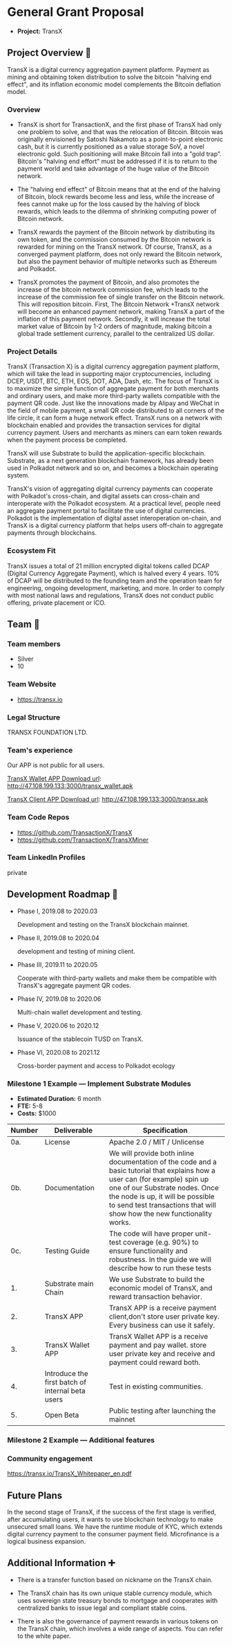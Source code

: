 # General Grant Proposal

* **Project:** TransX

## Project Overview :page_facing_up: 

TransX is a digital currency aggregation payment platform. Payment as mining and obtaining token distribution to solve the bitcoin "halving end effect", and its inflation economic model complements the Bitcoin deflation model.

### Overview

  - TransX is short for TransactionX, and the first phase of TransX had only one problem to solve, and that was the relocation of Bitcoin. Bitcoin was originally envisioned by Satoshi Nakamoto as a point-to-point electronic cash, but it is currently positioned as a value storage SoV, a novel electronic gold. Such positioning will make Bitcoin fall into a "gold trap". Bitcoin's "halving end effort" must be addressed if it is to return to the payment world and take advantage of the huge value of the Bitcoin network.
  
  - The "halving end effect" of Bitcoin means that at the end of the halving of Bitcoin, block rewards become less and less, while the increase of fees cannot make up for the loss caused by the halving of block rewards, which leads to the dilemma of shrinking computing power of Bitcoin network.
  
  - TransX rewards the payment of the Bitcoin network by distributing its own token, and the commission consumed by the Bitcoin network is rewarded for mining on the TransX network. Of course, TransX, as a converged payment platform, does not only reward the Bitcoin network, but also the payment behavior of multiple networks such as Ethereum and Polkadot.
  
  - TransX promotes the payment of Bitcoin, and also promotes the increase of the bitcoin network commission fee, which leads to the increase of the commission fee of single transfer on the Bitcoin network. This will reposition bitcoin. First, The Bitcoin Network +TransX network will become an enhanced payment network, making TransX a part of the inflation of this payment network. Secondly, it will increase the total market value of Bitcoin by 1-2 orders of magnitude, making bitcoin a global trade settlement currency, parallel to the centralized US dollar.

### Project Details 

TransX (Transaction X) is a digital currency aggregation payment platform, which will take the lead in supporting major cryptocurrencies, including DCEP, USDT, BTC, ETH, EOS, DOT, ADA, Dash, etc. The focus of TransX is to maximize the simple function of aggregate payment for both merchants and ordinary users, and make more third-party wallets compatible with the payment QR code. Just like the innovations made by Alipay and WeChat in the field of mobile payment, a small QR code distributed to all corners of the life circle, it can form a huge network effect. TransX runs on a network with blockchain enabled and provides the transaction services for digital currency payment. Users and merchants as miners can earn token rewards when the payment process be completed. 

TransX will use Substrate to build the application-specific blockchain. Substrate, as a next generation blockchain framework, has already been used in Polkadot network and so on, and becomes a blockchain operating system.

TransX's vision of aggregating digital currency payments can cooperate with Polkadot's cross-chain, and digital assets can cross-chain and interoperate with the Polkadot ecosystem. At a practical level, people need an aggregate payment portal to facilitate the use of digital currencies. Polkadot is the
implementation of digital asset interoperation on-chain, and TransX is a digital currency platform that helps users off-chain to aggregate payments through blockchains.

### Ecosystem Fit 

TransX issues a total of 21 million encrypted digital tokens called DCAP (Digital Currency Aggregate Payment), which is halved every 4 years. 10% of DCAP will be distributed to the founding team and the operation team for engineering, ongoing development, marketing, and more. In order to comply with most national laws and regulations, TransX does not conduct public offering, private placement or ICO.

## Team :busts_in_silhouette:

### Team members
* Silver
* 10

### Team Website	
* https://transx.io

### Legal Structure 

TRANSX FOUNDATION LTD.

### Team's experience

Our APP is not public for all users.

[TransX Wallet APP Download url](http://47.108.199.133:3000/transx_wallet.apk): http://47.108.199.133:3000/transx_wallet.apk

[TransX Client APP Download url](http://47.108.199.133:3000/transx.apk): http://47.108.199.133:3000/transx.apk


### Team Code Repos
* https://github.com/TransactionX/TransX
* https://github.com/TransactionX/TransXMiner

### Team LinkedIn Profiles

private

## Development Roadmap :nut_and_bolt: 

- Phase Ⅰ, 2019.08 to 2020.03

	Development and testing on the TransX blockchain mainnet. 

- Phase Ⅱ, 2019.08 to 2020.04 

	development and testing of mining client. 

- Phase Ⅲ, 2019.11 to 2020.05

	Cooperate with third-party wallets and make them be compatible with TransX's aggregate payment QR codes. 

- Phase Ⅳ, 2019.08 to 2020.06

	Multi-chain wallet development and testing. 

- Phase Ⅴ, 2020.06 to 2020.12

	Issuance of the stablecoin TUSD on TransX. 

- Phase Ⅵ, 2020.08 to 2021.12

	Cross-border payment and access to Polkadot ecology


### Milestone 1 Example — Implement Substrate Modules 
* **Estimated Duration:** 6 month
* **FTE:**  5-8
* **Costs:** $1000

| Number | Deliverable | Specification |
| ------------- | ------------- | ------------- |
| 0a. | License | Apache 2.0 / MIT / Unlicense |
| 0b. | Documentation | We will provide both inline documentation of the code and a basic tutorial that explains how a user can (for example) spin up one of our Substrate nodes. Once the node is up, it will be possible to send test transactions that will show how the new functionality works. |
| 0c. | Testing Guide | The code will have proper unit-test coverage (e.g. 90%) to ensure functionality and robustness. In the guide we will describe how to run these tests | 
| 1. | Substrate main Chain | We use Substrate to build the economic model of TransX, and reward transaction behavior. |  
| 2. | TransX APP | TransX APP is a receive payment client,don't store user private key. Every business can use it safely. |  
| 3. | TransX Wallet APP | TransX Wallet APP is a receive payment and pay wallet. store user private key and receive and payment could reward both. |  
| 4. | Introduce the first batch of internal beta users | Test in existing communities. |  
| 5. | Open Beta | Public testing after launching the mainnet |

### Milestone 2 Example — Additional features


### Community engagement

https://transx.io/TransX_Whitepaper_en.pdf

## Future Plans

In the second stage of TransX, if the success of the first stage is verified, after accumulating users, it wants to use blockchain technology to make unsecured small loans.  We have the runtime module of KYC, which extends digital currency payment to the consumer payment field. Microfinance is a logical business expansion.

## Additional Information :heavy_plus_sign: 

- There is a transfer function based on nickname on the TransX chain.

- The TransX chain has its own unique stable currency module, which uses sovereign state treasury bonds to mortgage and cooperates with centralized banks to issue legal and compliant stable coins.

- There is also the governance of payment rewards in various tokens on the TransX chain, which involves a wide range of aspects. You can refer to the white paper.
